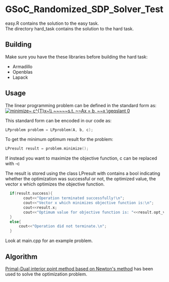 # GSoC_Randomized_SDP_Solver_Test

easy.R contains the solution to the easy task.<br>
The directory hard_task contains the solution to the hard task.

## Building

Make sure you have the these libraries before building the hard task:
<ul>
 <li> Armadillo
 <li> Openblas
 <li> Lapack
</ul>
  
## Usage
The linear programming problem can be defined in the standard form as:<br/>
<a href="https://www.codecogs.com/eqnedit.php?latex=minimize~&space;c^{T}x~\\&space;~~~~~s.t.&space;~~Ax&space;=&space;b,&space;~~x&space;\geqslant&space;0" target="_blank"><img src="https://latex.codecogs.com/gif.latex?minimize~&space;c^{T}x~\\&space;~~~~~s.t.&space;~~Ax&space;=&space;b,&space;~~x&space;\geqslant&space;0" title="minimize~ c^{T}x~\\ ~~~~~s.t. ~~Ax = b, ~~x \geqslant 0" /></a>


 This standard form can be encoded in our code as:
 
 ```c++
LPproblem problem = LPproblem(A, b, c);
```

To get the minimum optimum result for the problem:<br/>

```c++
LPresult result = problem.minimize();
```

If instead you want to maximize the objective function, c can be replaced with -c

The result is stored using the class LPresult with contains a bool indicating whether the optimization was successful or not, the optimized value, the vector x which optimizes the objective function.
```c++
  if(result.success){
        cout<<"Operation terminated successfully!\n";
        cout<<"Vector x which minimizes objective function is:\n";
        cout<<result.x;
        cout<<"Optimum value for objective function is: "<<result.opt_val<<"\n";
  }
  else{
      cout<<"Operation did not terminate.\n";
  }
  ```
  
  Look at main.cpp for an example problem.
  ## Algorithm
  
  [Primal-Dual interior point method based on Newton's method](https://ocw.mit.edu/courses/sloan-school-of-management/15-084j-nonlinear-programming-spring-2004/lecture-notes/lec14_int_pt_mthd.pdf) has been used to solve the optimization problem. 
